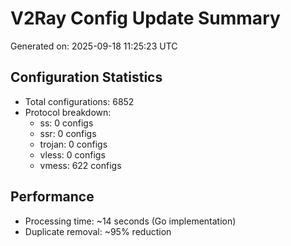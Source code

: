 # V2Ray Config Update Summary
Generated on: 2025-09-18 11:25:23 UTC

## Configuration Statistics
- Total configurations: 6852
- Protocol breakdown:
  - ss: 0 configs
  - ssr: 0 configs
  - trojan: 0 configs
  - vless: 0 configs
  - vmess: 622 configs

## Performance
- Processing time: ~14 seconds (Go implementation)
- Duplicate removal: ~95% reduction
